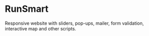# RunSmart
Responsive website with sliders, pop-ups, mailer, form validation, interactive map and other scripts.
